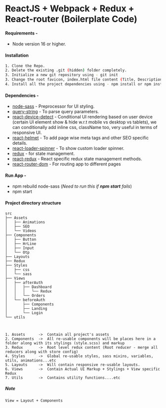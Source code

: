 # ReactJS + Webpack + Redux + React-router (Boilerplate Code)


<!-- Click [here](https://docs.cashfree.com/docs/react-native-integration) for more Documentation. -->

#### Requirements -
- Node version 16 or higher.

#### Installation

```sh
1. Clone the Repo.
2. Delete the existing .git (hidden) folder completely.
3. Initialize a new git repository using - git init
3. Change the root favicon, index.html file content (Title, Description...etc) as per the client details.
4. Install all the project dependencies using - npm install or npm install --legacy-peer-deps
```

#### Dependencies -
- [node-sass](https://www.npmjs.com/package/node-sass) - Preprocessor for UI styling.
- [query-string](https://www.npmjs.com/package/query-string) - To parse query parameters.
- [react-device-detect](https://www.npmjs.com/package/react-device-detect) - Conditional UI rendering based on user device (certain UI element show & hide w.r.t mobile vs desktop vs tablets), we can conditionally add inline css, className too, very useful in terms of responsive UI.
- [react-helmet](https://www.npmjs.com/package/react-helmet) - To add page wise meta tags and other SEO specific details.
- [react-loader-spinner](https://www.npmjs.com/package/react-loader-spinner) - To show custom loader spinner.
- [redux](https://www.npmjs.com/package/redux) - for state management.
- [react-redux](https://www.npmjs.com/package/react-redux) - React specific redux state management methods.
- [react-router-dom](https://www.npmjs.com/package/react-router-dom) - For routing app to different pages

#### Run App -
- npm rebuild node-sass  (*Need to run this if **npm start** fails*)
- npm start

#### Project directory structure 

```
src
├── Assets
│   ├── Animations
│   ├── SEO
│   └── Videos
├── Components
│   ├── Button
│   ├── HrLine
│   ├── Input
│   └── Otp
├── Layouts
├── Redux
├── Styles
│   ├── css
│   └── sass
├── Views
│   ├── afterAuth
│   │   ├── Dashboard
│   │   │   └── Redux
│   │   └── Orders
│   └── beforeAuth
│       ├── Components
│       ├── Landing
│       └── Login
└── utils



1. Assets      ->  Contain all project's assets
2. Components  ->  All re-usable components will be places here in a folder along with its stylings (style.scss) and markup
3. Redux       ->  Root level redux content (Root reducer - merge all reducers along with store config)
4. Styles      ->  Global re-usable styles, sass mixins, variables, utils, animations...etc
5. Layouts     ->  Will contain responsive re-usable layouts.
6. Views       ->  Contain Actual UI Markup + Stylings + View specific Redux
7. Utils       ->  Contains utility functions....etc
```
##### Note
    View = Layout + Components  